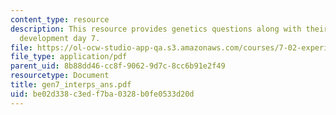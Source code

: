 ```yaml
---
content_type: resource
description: This resource provides genetics questions along with their answers for
  development day 7.
file: https://ol-ocw-studio-app-qa.s3.amazonaws.com/courses/7-02-experimental-biology-communication-spring-2005/be02d338c3edf7ba0328b0fe0533d20d_gen7_interps_ans.pdf
file_type: application/pdf
parent_uid: 8b88dd46-cc8f-9062-9d7c-8cc6b91e2f49
resourcetype: Document
title: gen7_interps_ans.pdf
uid: be02d338-c3ed-f7ba-0328-b0fe0533d20d
---
```

